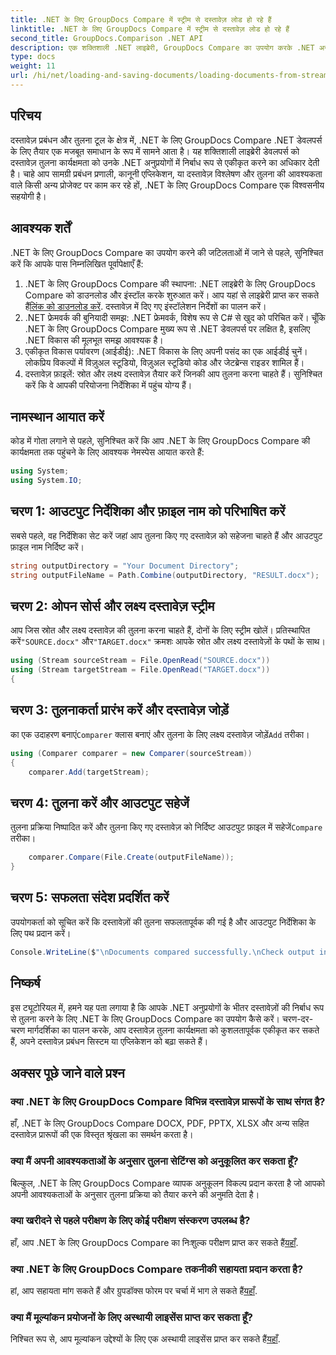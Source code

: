 ```yaml
---
title: .NET के लिए GroupDocs Compare में स्ट्रीम से दस्तावेज़ लोड हो रहे हैं
linktitle: .NET के लिए GroupDocs Compare में स्ट्रीम से दस्तावेज़ लोड हो रहे हैं
second_title: GroupDocs.Comparison .NET API
description: एक शक्तिशाली .NET लाइब्रेरी, GroupDocs Compare का उपयोग करके .NET अनुप्रयोगों में दस्तावेज़ों की तुलना आसानी से करना सीखें।
type: docs
weight: 11
url: /hi/net/loading-and-saving-documents/loading-documents-from-stream/
---
```

## परिचय
दस्तावेज़ प्रबंधन और तुलना टूल के क्षेत्र में, .NET के लिए GroupDocs Compare .NET डेवलपर्स के लिए तैयार एक मजबूत समाधान के रूप में सामने आता है। यह शक्तिशाली लाइब्रेरी डेवलपर्स को दस्तावेज़ तुलना कार्यक्षमता को उनके .NET अनुप्रयोगों में निर्बाध रूप से एकीकृत करने का अधिकार देती है। चाहे आप सामग्री प्रबंधन प्रणाली, कानूनी एप्लिकेशन, या दस्तावेज़ विश्लेषण और तुलना की आवश्यकता वाले किसी अन्य प्रोजेक्ट पर काम कर रहे हों, .NET के लिए GroupDocs Compare एक विश्वसनीय सहयोगी है।
## आवश्यक शर्तें
.NET के लिए GroupDocs Compare का उपयोग करने की जटिलताओं में जाने से पहले, सुनिश्चित करें कि आपके पास निम्नलिखित पूर्वापेक्षाएँ हैं:
1.  .NET के लिए GroupDocs Compare की स्थापना: .NET लाइब्रेरी के लिए GroupDocs Compare को डाउनलोड और इंस्टॉल करके शुरुआत करें। आप यहां से लाइब्रेरी प्राप्त कर सकते हैं[लिंक को डाउनलोड करें](https://releases.groupdocs.com/comparison/net/). दस्तावेज़ में दिए गए इंस्टॉलेशन निर्देशों का पालन करें।
2. .NET फ्रेमवर्क की बुनियादी समझ: .NET फ्रेमवर्क, विशेष रूप से C# से खुद को परिचित करें। चूँकि .NET के लिए GroupDocs Compare मुख्य रूप से .NET डेवलपर्स पर लक्षित है, इसलिए .NET विकास की मूलभूत समझ आवश्यक है।
3. एकीकृत विकास पर्यावरण (आईडीई): .NET विकास के लिए अपनी पसंद का एक आईडीई चुनें। लोकप्रिय विकल्पों में विज़ुअल स्टूडियो, विज़ुअल स्टूडियो कोड और जेटब्रेन्स राइडर शामिल हैं।
4. दस्तावेज़ फ़ाइलें: स्रोत और लक्ष्य दस्तावेज़ तैयार करें जिनकी आप तुलना करना चाहते हैं। सुनिश्चित करें कि वे आपकी परियोजना निर्देशिका में पहुंच योग्य हैं।

## नामस्थान आयात करें
कोड में गोता लगाने से पहले, सुनिश्चित करें कि आप .NET के लिए GroupDocs Compare की कार्यक्षमता तक पहुंचने के लिए आवश्यक नेमस्पेस आयात करते हैं:
```csharp
using System;
using System.IO;
```
## चरण 1: आउटपुट निर्देशिका और फ़ाइल नाम को परिभाषित करें
सबसे पहले, वह निर्देशिका सेट करें जहां आप तुलना किए गए दस्तावेज़ को सहेजना चाहते हैं और आउटपुट फ़ाइल नाम निर्दिष्ट करें।
```csharp
string outputDirectory = "Your Document Directory";
string outputFileName = Path.Combine(outputDirectory, "RESULT.docx");
```
## चरण 2: ओपन सोर्स और लक्ष्य दस्तावेज़ स्ट्रीम
 आप जिस स्रोत और लक्ष्य दस्तावेज़ की तुलना करना चाहते हैं, दोनों के लिए स्ट्रीम खोलें। प्रतिस्थापित करें`"SOURCE.docx"` और`"TARGET.docx"` क्रमशः आपके स्रोत और लक्ष्य दस्तावेज़ों के पथों के साथ।
```csharp
using (Stream sourceStream = File.OpenRead("SOURCE.docx"))
using (Stream targetStream = File.OpenRead("TARGET.docx"))
{
```
## चरण 3: तुलनाकर्ता प्रारंभ करें और दस्तावेज़ जोड़ें
 का एक उदाहरण बनाएं`Comparer` क्लास बनाएं और तुलना के लिए लक्ष्य दस्तावेज़ जोड़ें`Add` तरीका।
```csharp
using (Comparer comparer = new Comparer(sourceStream))
{
    comparer.Add(targetStream);
```
## चरण 4: तुलना करें और आउटपुट सहेजें
 तुलना प्रक्रिया निष्पादित करें और तुलना किए गए दस्तावेज़ को निर्दिष्ट आउटपुट फ़ाइल में सहेजें`Compare` तरीका।
```csharp
    comparer.Compare(File.Create(outputFileName));
}
```
## चरण 5: सफलता संदेश प्रदर्शित करें
उपयोगकर्ता को सूचित करें कि दस्तावेज़ों की तुलना सफलतापूर्वक की गई है और आउटपुट निर्देशिका के लिए पथ प्रदान करें।
```csharp
Console.WriteLine($"\nDocuments compared successfully.\nCheck output in {outputDirectory}.");
```

## निष्कर्ष
इस ट्यूटोरियल में, हमने यह पता लगाया है कि आपके .NET अनुप्रयोगों के भीतर दस्तावेज़ों की निर्बाध रूप से तुलना करने के लिए .NET के लिए GroupDocs Compare का उपयोग कैसे करें। चरण-दर-चरण मार्गदर्शिका का पालन करके, आप दस्तावेज़ तुलना कार्यक्षमता को कुशलतापूर्वक एकीकृत कर सकते हैं, अपने दस्तावेज़ प्रबंधन सिस्टम या एप्लिकेशन को बढ़ा सकते हैं।
## अक्सर पूछे जाने वाले प्रश्न
### क्या .NET के लिए GroupDocs Compare विभिन्न दस्तावेज़ प्रारूपों के साथ संगत है?
हाँ, .NET के लिए GroupDocs Compare DOCX, PDF, PPTX, XLSX और अन्य सहित दस्तावेज़ प्रारूपों की एक विस्तृत श्रृंखला का समर्थन करता है।
### क्या मैं अपनी आवश्यकताओं के अनुसार तुलना सेटिंग्स को अनुकूलित कर सकता हूँ?
बिल्कुल, .NET के लिए GroupDocs Compare व्यापक अनुकूलन विकल्प प्रदान करता है जो आपको अपनी आवश्यकताओं के अनुसार तुलना प्रक्रिया को तैयार करने की अनुमति देता है।
### क्या खरीदने से पहले परीक्षण के लिए कोई परीक्षण संस्करण उपलब्ध है?
 हाँ, आप .NET के लिए GroupDocs Compare का निःशुल्क परीक्षण प्राप्त कर सकते हैं[यहाँ](https://releases.groupdocs.com/).
### क्या .NET के लिए GroupDocs Compare तकनीकी सहायता प्रदान करता है?
हां, आप सहायता मांग सकते हैं और ग्रुपडॉक्स फोरम पर चर्चा में भाग ले सकते हैं[यहाँ](https://forum.groupdocs.com/c/comparison/12).
### क्या मैं मूल्यांकन प्रयोजनों के लिए अस्थायी लाइसेंस प्राप्त कर सकता हूँ?
 निश्चित रूप से, आप मूल्यांकन उद्देश्यों के लिए एक अस्थायी लाइसेंस प्राप्त कर सकते हैं[यहाँ](https://purchase.groupdocs.com/temporary-license/).